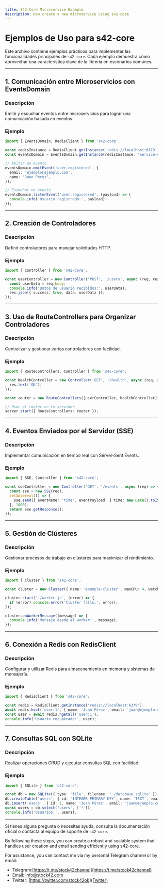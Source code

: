 ```yaml
---
title: S42-Core Microservice Example
description: How create a new microservice using s42-core
---
```

# Ejemplos de Uso para s42-core

Este archivo contiene ejemplos prácticos para implementar las funcionalidades principales de `s42-core`. Cada ejemplo demuestra cómo aprovechar una característica clave de la librería en escenarios comunes.

---

## 1. Comunicación entre Microservicios con EventsDomain

### Descripción
Emitir y escuchar eventos entre microservicios para lograr una comunicación basada en eventos.

### Ejemplo
```typescript
import { EventsDomain, RedisClient } from 's42-core';

const redisInstance = RedisClient.getInstance('redis://localhost:6379');
const eventsDomain = EventsDomain.getInstance(redisInstance, 'service-uuid');

// Emitir un evento
eventsDomain.emitEvent('user.registered', {
  email: 'ejemplo@ejemplo.com',
  name: 'Juan Pérez',
});

// Escuchar un evento
eventsDomain.listenEvent('user.registered', (payload) => {
  console.info('Usuario registrado:', payload);
});
```

---

## 2. Creación de Controladores

### Descripción
Definir controladores para manejar solicitudes HTTP.

### Ejemplo
```typescript
import { Controller } from 's42-core';

const userController = new Controller('POST', '/users', async (req, res) => {
  const userData = req.body;
  console.info('Datos de usuario recibidos:', userData);
  res.json({ success: true, data: userData });
});
```

---

## 3. Uso de RouteControllers para Organizar Controladores

### Descripción
Centralizar y gestionar varios controladores con facilidad.

### Ejemplo
```typescript
import { RouteControllers, Controller } from 's42-core';

const healthController = new Controller('GET', '/health', async (req, res) => {
  res.text('OK');
});

const router = new RouteControllers([userController, healthController]);

// Usar el router en tu servidor
server.start({ RouteControllers: router });
```

---

## 4. Eventos Enviados por el Servidor (SSE)

### Descripción
Implementar comunicación en tiempo real con Server-Sent Events.

### Ejemplo
```typescript
import { SSE, Controller } from 's42-core';

const sseController = new Controller('GET', '/events', async (req) => {
  const sse = new SSE(req);
  setInterval(() => {
    sse.send({ eventName: 'time', eventPayload: { time: new Date().toISOString() } });
  }, 1000);
  return sse.getResponse();
});
```

---

## 5. Gestión de Clústeres

### Descripción
Gestionar procesos de trabajo en clústeres para maximizar el rendimiento.

### Ejemplo
```typescript
import { Cluster } from 's42-core';

const cluster = new Cluster({ name: 'example-cluster', maxCPU: 4, watch: true });

cluster.start('./worker.js', (error) => {
  if (error) console.error('Cluster falló:', error);
});

cluster.onWorkerMessage((message) => {
  console.info('Mensaje desde el worker:', message);
});
```

---

## 6. Conexión a Redis con RedisClient

### Descripción
Configurar y utilizar Redis para almacenamiento en memoria y sistemas de mensajería.

### Ejemplo
```typescript
import { RedisClient } from 's42-core';

const redis = RedisClient.getInstance('redis://localhost:6379');
await redis.hset('user:1', { name: 'Juan Pérez', email: 'juan@ejemplo.com' });
const user = await redis.hgetall('user:1');
console.info('Usuario recuperado:', user);
```

---

## 7. Consultas SQL con SQLite

### Descripción
Realizar operaciones CRUD y ejecutar consultas SQL con facilidad.

### Ejemplo
```typescript
import { SQLite } from 's42-core';

const db = new SQLite({ type: 'file', filename: './database.sqlite' });
db.createTable('users', { id: 'INTEGER PRIMARY KEY', name: 'TEXT', email: 'TEXT' });
db.insert('users', { id: 1, name: 'Juan Pérez', email: 'juan@ejemplo.com' });
const users = db.select('users', ['*']);
console.info('Usuarios:', users);
```

---

Si tienes alguna pregunta o necesitas ayuda, consulta la documentación oficial o contacta al equipo de soporte de `s42-core`.




By following these steps, you can create a robust and scalable system that handles user creation and email sending efficiently using s42-core.


For assistance, you can contact me via my personal Telegram channel or by email:

- Telegram:[https://t.me/stock42channel](https://t.me/stock42channel)
- Email: [info@stock42.com](mailto:info@stock42.com)
- Twitter: [https://twitter.com/stock42ok](Twitter)
